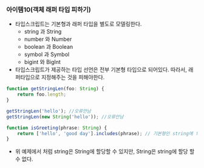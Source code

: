 ### 아이템10(객체 래퍼 타입 피하기)

-   타입스크립트는 기본형과 래퍼 타입을 별도로 모델링한다.
    -   string 과 String
    -   number 와 Number
    -   boolean 과 Boolean
    -   symbol 과 Symbol
    -   bigint 와 BigInt
-   타입스크립트가 제공하는 타입 선언은 전부 기본형 타입으로 되어있다. 따라서, 래퍼타입으로 지정해주는 것을 피해야한다.

```javascript
function getStringLen(foo: String) {
    return foo.length;
}

getStringLen('hello'); //오류안남
getStringLen(new String('hello')); //오류안남

function isGreeting(phrase: String) {
    return ['hello', 'good day'].includes(phrase); // 기본형인 string에 의해 래퍼타입은 String은 에러남.
}
```

-   위 예제에서 처럼 string은 String에 할당할 수 있지만, String은 string에 할당 할 수 없다.
